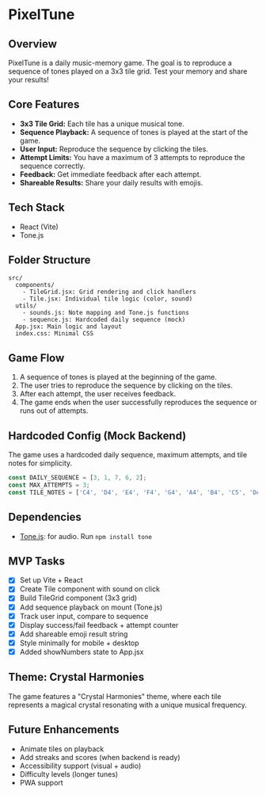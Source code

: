# PixelTune

## Overview

PixelTune is a daily music-memory game. The goal is to reproduce a sequence of tones played on a 3x3 tile grid. Test your memory and share your results!

## Core Features

- **3x3 Tile Grid:** Each tile has a unique musical tone.
- **Sequence Playback:** A sequence of tones is played at the start of the game.
- **User Input:** Reproduce the sequence by clicking the tiles.
- **Attempt Limits:** You have a maximum of 3 attempts to reproduce the sequence correctly.
- **Feedback:** Get immediate feedback after each attempt.
- **Shareable Results:** Share your daily results with emojis.

## Tech Stack

- React (Vite)
- Tone.js

## Folder Structure

```
src/
  components/
    - TileGrid.jsx: Grid rendering and click handlers
    - Tile.jsx: Individual tile logic (color, sound)
  utils/
    - sounds.js: Note mapping and Tone.js functions
    - sequence.js: Hardcoded daily sequence (mock)
  App.jsx: Main logic and layout
  index.css: Minimal CSS
```

## Game Flow

1.  A sequence of tones is played at the beginning of the game.
2.  The user tries to reproduce the sequence by clicking on the tiles.
3.  After each attempt, the user receives feedback.
4.  The game ends when the user successfully reproduces the sequence or runs out of attempts.

## Hardcoded Config (Mock Backend)

The game uses a hardcoded daily sequence, maximum attempts, and tile notes for simplicity.

```javascript
const DAILY_SEQUENCE = [3, 1, 7, 6, 2];
const MAX_ATTEMPTS = 3;
const TILE_NOTES = ['C4', 'D4', 'E4', 'F4', 'G4', 'A4', 'B4', 'C5', 'D#5'];
```

## Dependencies

-   [Tone.js](https://tonejs.github.io/): for audio.  Run `npm install tone`

## MVP Tasks

-   [x] Set up Vite + React
-   [x] Create Tile component with sound on click
-   [x] Build TileGrid component (3x3 grid)
-   [x] Add sequence playback on mount (Tone.js)
-   [x] Track user input, compare to sequence
-   [x] Display success/fail feedback + attempt counter
-   [x] Add shareable emoji result string
-   [x] Style minimally for mobile + desktop
-   [x] Added showNumbers state to App.jsx

## Theme: Crystal Harmonies

The game features a "Crystal Harmonies" theme, where each tile represents a magical crystal resonating with a unique musical frequency.

## Future Enhancements

-   Animate tiles on playback
-   Add streaks and scores (when backend is ready)
-   Accessibility support (visual + audio)
-   Difficulty levels (longer tunes)
-   PWA support
